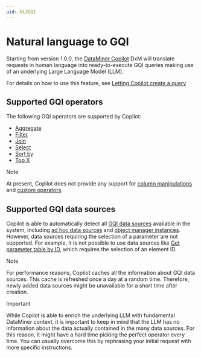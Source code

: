 ```yaml
---
uid: NL2GQI
---
```


# Natural language to GQI

Starting from version 1.0.0, the [DataMiner Copilot](xref:Copilot_DxM) DxM will translate requests in human language into ready-to-execute GQI queries making use of an underlying Large Language Model (LLM).

For details on how to use this feature, see [Letting Copilot create a query](xref:Creating_GQI_query#letting-copilot-create-a-query)

## Supported GQI operators

The following GQI operators are supported by Copilot:

- [Aggregate](xref:GQI_Aggregate)
- [Filter](xref:GQI_Filter)
- [Join](xref:GQI_Join)
- [Select](xref:GQI_Select)
- [Sort by](xref:GQI_Sort)
- [Top X](xref:GQI_Top_X)

> [!NOTE]
> At present, Copilot does not provide any support for [column manipulations](xref:GQI_Column_manipulations) and [custom operators](xref:GQI_Custom_Operator).

## Supported GQI data sources

Copilot is able to automatically detect all [GQI data sources](xref:Query_data_sources) available in the system, including [ad hoc data sources](xref:Get_ad_hoc_data) and [object manager instances](xref:Get_object_manager_instances). However, data sources requiring the selection of a parameter are not supported. For example, it is not possible to use data sources like [Get parameter table by ID](xref:Get_parameter_table_by_ID), which requires the selection of an element ID.

> [!NOTE]
> For performance reasons, Copilot caches all the information about GQI data sources. This cache is refreshed once a day at a random time. Therefore, newly added data sources might be unavailable for a short time after creation.

> [!IMPORTANT]
> While Copilot is able to enrich the underlying LLM with fundamental DataMiner context, it is important to keep in mind that the LLM has no information about the data actually contained in the many data sources. For this reason, it might have a hard time picking the perfect operator every time. You can usually overcome this by rephrasing your initial request with more specific instructions.
